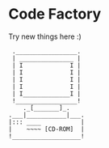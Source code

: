 Code Factory
============

Try new things here :)

	 ._________________.
 	 | _______________ |
	 | I             I |
	 | I             I |
	 | I             I |
	 | I             I |
	 | I_____________I |
	 !_________________!
 	    ._[_______]_.
	.___|___________|___.
	|::: ____           |
	|    ~~~~ [CD-ROM]  |
	!___________________!
